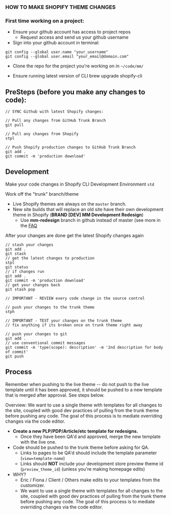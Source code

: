 ### HOW TO MAKE SHOPIFY THEME CHANGES

### First time working on a project:
- Ensure your github account has access to project repos
  - Request access and send us your github username
- Sign into your github account in terminal:
```
git config --global user.name "your_username"
git config --global user.email "your_email@domain.com"
```

- Clone the repo for the project you're working on in `~/code/mm/`

- Ensure running latest version of CLI
brew upgrade shopify-cli 


## PreSteps (before you make any changes to code): 
```
// SYNC Github with latest Shopify changes:

// Pull any changes from GitHub Trunk Branch
git pull

// Pull any changes from Shopify
stpl

// Push Shopify production changes to GitHub Trunk Branch
git add .
git commit -m 'production download'
```


## Development
Make your code changes in Shopify CLI Development Environment
`std`

Work off the "trunk" branch/theme
- Live Shopify themes are always on the `master` branch.
- New site builds that will replace an old site have their own development theme in Shopify (**BRAND [DEV] MM Development Redesign**)
  - Use **mm-redesign** branch in github instead of master (see more in the [FAQ](./faq.md)

After your changes are done get the latest Shopify changes again
```
// stash your changes
git add .
git stash
// get the latest changes to production
stpl
git status
// if changes run
git add .
git commit -m 'production download'
// get your changes back
git stash pop

// IMPORTANT - REVIEW every code change in the source control

// push your changes to the trunk theme
stph

// IMPORTANT - TEST your changes on the trunk theme
// fix anything if its broken once on trunk theme right away

// push your changes to git
git add .
// use conventional commit messages
git commit -m 'type(scope): description' -m '2nd description for body of commit'
git push
```

## Process
Remember when pushing to the live theme -- do not push to the live template until it has been approved, it should be pushed to a new template that is merged after approval. See steps below.

Overview: We want to use a single theme with templates for all changes to the site, coupled with good dev practices of pulling from the trunk theme before pushing any code. The goal of this process is to mediate overriding changes via the code editor.

- **Create a new PLP/PDP/Article/etc template for redesigns.**
  - Once they have been QA'd and approved, merge the new template with the live one.
- Code should be pushed to the trunk theme before asking for QA.
  - Links to pages to be QA'd should include the template parameter (`view=template-name`)
  - Links should **NOT** include your development store preview theme id (`preview_theme_id`) (unless you're making homepage edits)
- WHY?
  - Eric / Fiona / Client / Others make edits to your templates from the customizer.
  - We want to use a single theme with templates for all changes to the site, coupled with good dev practices of pulling from the trunk theme before pushing any code. The goal of this process is to mediate overriding changes via the code editor.
